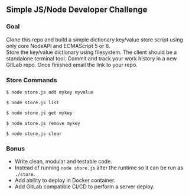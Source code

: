 ## Simple JS/Node Developer Challenge

### Goal
Clone this repo and build a simple dictionary key/value store script using only core NodeAPI and ECMAScript 5 or 6.  
Store the key/value dictionary using filesystem.
The client should be a standalone terminal tool.
Commit and track your work history in a new GitLab repo. Once finished email the link to your repo.

### Store Commands

`$ node store.js add mykey myvalue`

`$ node store.js list`

`$ node store.js get mykey`

`$ node store.js remove mykey`

`$ node store.js clear`

### Bonus

- Write clean, modular and testable code.
- Instead of running `node store.js` alter the runtime so it can be run as `./store`.
- Add ability to deploy in Docker container.
- Add GitLab compatible CI/CD to perform a server deploy.